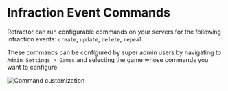 # Infraction Event Commands

Refractor can run configurable commands on your servers for the following infraction events: `create`, `update`, `delete`, `repeal`.

These commands can be configured by super admin users by navigating to `Admin Settings > Games` and selecting the game whose commands you want to configure.

![Command customization](/images/command_customization.png)
